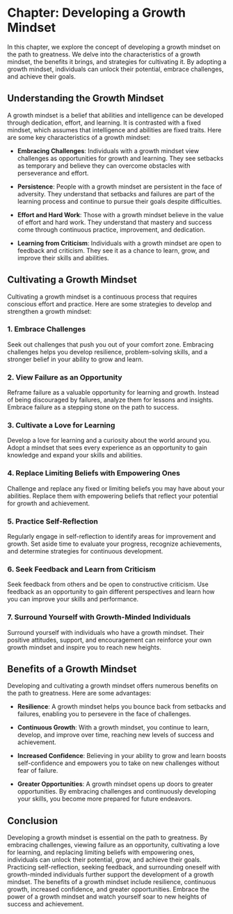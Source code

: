 Chapter: Developing a Growth Mindset
====================================

In this chapter, we explore the concept of developing a growth mindset on the path to greatness. We delve into the characteristics of a growth mindset, the benefits it brings, and strategies for cultivating it. By adopting a growth mindset, individuals can unlock their potential, embrace challenges, and achieve their goals.

Understanding the Growth Mindset
--------------------------------

A growth mindset is a belief that abilities and intelligence can be developed through dedication, effort, and learning. It is contrasted with a fixed mindset, which assumes that intelligence and abilities are fixed traits. Here are some key characteristics of a growth mindset:

* **Embracing Challenges**: Individuals with a growth mindset view challenges as opportunities for growth and learning. They see setbacks as temporary and believe they can overcome obstacles with perseverance and effort.

* **Persistence**: People with a growth mindset are persistent in the face of adversity. They understand that setbacks and failures are part of the learning process and continue to pursue their goals despite difficulties.

* **Effort and Hard Work**: Those with a growth mindset believe in the value of effort and hard work. They understand that mastery and success come through continuous practice, improvement, and dedication.

* **Learning from Criticism**: Individuals with a growth mindset are open to feedback and criticism. They see it as a chance to learn, grow, and improve their skills and abilities.

Cultivating a Growth Mindset
----------------------------

Cultivating a growth mindset is a continuous process that requires conscious effort and practice. Here are some strategies to develop and strengthen a growth mindset:

### 1. Embrace Challenges

Seek out challenges that push you out of your comfort zone. Embracing challenges helps you develop resilience, problem-solving skills, and a stronger belief in your ability to grow and learn.

### 2. View Failure as an Opportunity

Reframe failure as a valuable opportunity for learning and growth. Instead of being discouraged by failures, analyze them for lessons and insights. Embrace failure as a stepping stone on the path to success.

### 3. Cultivate a Love for Learning

Develop a love for learning and a curiosity about the world around you. Adopt a mindset that sees every experience as an opportunity to gain knowledge and expand your skills and abilities.

### 4. Replace Limiting Beliefs with Empowering Ones

Challenge and replace any fixed or limiting beliefs you may have about your abilities. Replace them with empowering beliefs that reflect your potential for growth and achievement.

### 5. Practice Self-Reflection

Regularly engage in self-reflection to identify areas for improvement and growth. Set aside time to evaluate your progress, recognize achievements, and determine strategies for continuous development.

### 6. Seek Feedback and Learn from Criticism

Seek feedback from others and be open to constructive criticism. Use feedback as an opportunity to gain different perspectives and learn how you can improve your skills and performance.

### 7. Surround Yourself with Growth-Minded Individuals

Surround yourself with individuals who have a growth mindset. Their positive attitudes, support, and encouragement can reinforce your own growth mindset and inspire you to reach new heights.

Benefits of a Growth Mindset
----------------------------

Developing and cultivating a growth mindset offers numerous benefits on the path to greatness. Here are some advantages:

* **Resilience**: A growth mindset helps you bounce back from setbacks and failures, enabling you to persevere in the face of challenges.

* **Continuous Growth**: With a growth mindset, you continue to learn, develop, and improve over time, reaching new levels of success and achievement.

* **Increased Confidence**: Believing in your ability to grow and learn boosts self-confidence and empowers you to take on new challenges without fear of failure.

* **Greater Opportunities**: A growth mindset opens up doors to greater opportunities. By embracing challenges and continuously developing your skills, you become more prepared for future endeavors.

Conclusion
----------

Developing a growth mindset is essential on the path to greatness. By embracing challenges, viewing failure as an opportunity, cultivating a love for learning, and replacing limiting beliefs with empowering ones, individuals can unlock their potential, grow, and achieve their goals. Practicing self-reflection, seeking feedback, and surrounding oneself with growth-minded individuals further support the development of a growth mindset. The benefits of a growth mindset include resilience, continuous growth, increased confidence, and greater opportunities. Embrace the power of a growth mindset and watch yourself soar to new heights of success and achievement.
